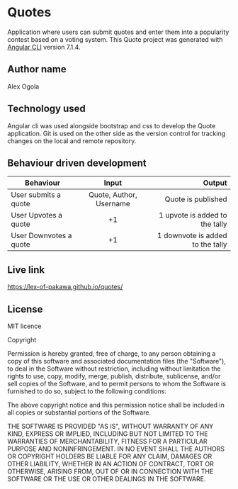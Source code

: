 # Quotes

Application where users can submit quotes and enter them into a popularity contest based on a voting system. This Quote project was generated with [Angular CLI](https://github.com/angular/angular-cli) version 7.1.4.

## Author name

Alex Ogola

## Technology used

Angular cli was used alongside bootstrap and css to develop the Quote application. Git is used on the other side as the version control for tracking changes on the local and remote repository.

## Behaviour driven development
| Behaviour   |      Input     |  Output |
|----------|:-------------:|------:|
| User submits a quote | Quote, Author, Username |    Quote is published |
| User Upvotes a quote | +1|    1 upvote is added to the tally |
| User Downvotes a quote | +1 |  1 downvote is added to the tally|

## Live link

https://lex-of-pakawa.github.io/quotes/


## License
MIT licence

Copyright <YEAR> <COPYRIGHT HOLDER>

Permission is hereby granted, free of charge, to any person obtaining a copy of this software and associated documentation files (the "Software"), to deal in the Software without restriction, including without limitation the rights to use, copy, modify, merge, publish, distribute, sublicense, and/or sell copies of the Software, and to permit persons to whom the Software is furnished to do so, subject to the following conditions:

The above copyright notice and this permission notice shall be included in all copies or substantial portions of the Software.

THE SOFTWARE IS PROVIDED "AS IS", WITHOUT WARRANTY OF ANY KIND, EXPRESS OR IMPLIED, INCLUDING BUT NOT LIMITED TO THE WARRANTIES OF MERCHANTABILITY, FITNESS FOR A PARTICULAR PURPOSE AND NONINFRINGEMENT. IN NO EVENT SHALL THE AUTHORS OR COPYRIGHT HOLDERS BE LIABLE FOR ANY CLAIM, DAMAGES OR OTHER LIABILITY, WHETHER IN AN ACTION OF CONTRACT, TORT OR OTHERWISE, ARISING FROM, OUT OF OR IN CONNECTION WITH THE SOFTWARE OR THE USE OR OTHER DEALINGS IN THE SOFTWARE.
